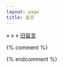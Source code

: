 ```yaml
---
layout: page
title: 留言
---
```


&raquo; &raquo; &raquo; <a href="/commentsold.html" target="_blank">旧留言</a>

<div id="tcomment" class="comment"></div>

<script src="https://cdn.staticfile.org/twikoo/1.6.4/twikoo.all.min.js"></script>
<script>twikoo.init({ envId:'https://twikoo-livid-three.vercel.app/', el: '#tcomment', lang: 'zh-CN',})</script>
{% comment %}
<script>twikoo.init({ envId:'wutiaoreninfo-2gwrikiwe53b792b', el: '#tcomment', lang: 'zh-CN',})</script>
{% endcomment %}
